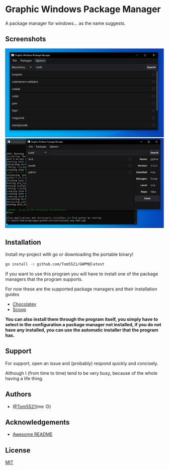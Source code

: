 # Graphic Windows Package Manager

A package manager for windows... as the name suggests.

## Screenshots

![nil :3](./screenshots/sc1.png)
![nil :3](./screenshots/sc2.png)

## Installation

Install my-project with go or downloading the portable binary!

```bash
go install -v github.com/Tom5521/GWPM@latest
```

If you want to use this program you will have to install one of the package
managers that the program supports.

For now these are the supported package managers and their installation guides

- [Chocolatey](https://chocolatey.org/install)
- [Scoop](https://scoop.sh)

**You can also install them through the program itself, you simply have to
select in the configuration a package manager not installed,
if you do not have any installed, you can use the automatic installer
that the program has.**

## Support

For support, open an issue and (probably) respond quickly and concisely.

Although I (from time to time) tend to be very busy, because of the whole
having a life thing.

## Authors

- [@Tom5521](https://www.github.com/Tom5521)(me :D)

## Acknowledgements

- [Awesome README](https://github.com/matiassingers/awesome-readme)

## License

[MIT](https://choosealicense.com/licenses/mit/)
